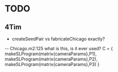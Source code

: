 # TODO
## 4Tim

- createSeedPair vs fabricateChicago exactly?

-- Chicago.m2:125 what is this, is it ever used?
C = { 
    makeSLProgram(matrix{cameraParams},P1),
    makeSLProgram(matrix{cameraParams},P2),
    makeSLProgram(matrix{cameraParams},P3)
  }


